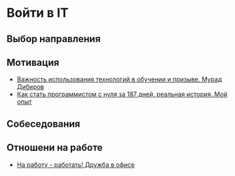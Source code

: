 # Войти в IT

## Выбор направления

## Мотивация

- [Важность использования технологий в обучении и призыве. Мурад Дибиров](https://youtu.be/wvqM2ds1Mb8)
- [Как стать программистом с нуля за 187 дней, реальная история. Мой опыт](https://youtu.be/PyVT8G1QEg0)

## Собеседования


## Отношени на работе

- [На работу - работать! Дружба в офисе](https://youtu.be/4X8bGaSmLEY)
